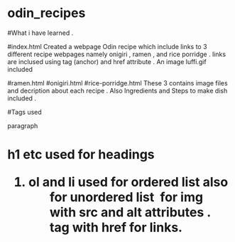 # odin_recipes
#What i have learned .

#index.html
Created a webpage Odin recipe which include links to 3 different recipe webpages namely onigiri , ramen , and rice porridge .
links are inclused using <a> tag (anchor) and href attribute .
An image luffi.gif included

#ramen.html #onigiri.html #rice-porridge.html
These 3 contains image files and decription about each recipe . 
Also Ingredients and Steps to make dish included . 


#Tags used 
<P> paragraph
<h1>h1 etc used for headings
<ol><li>ol and li used for ordered list 
also <ul> for unordered list
<img> for img with src and alt attributes .
<a> tag with href for links.
